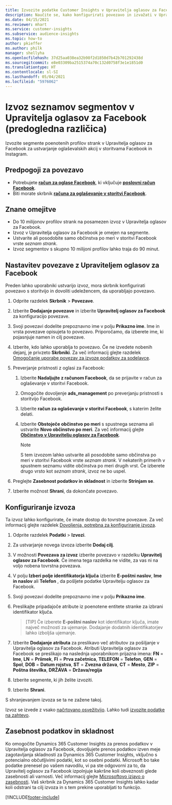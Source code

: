 ```yaml
---
title: Izvozite podatke Customer Insights v Upravitelja oglasov za Facebook
description: Naučite se, kako konfigurirati povezavo in izvažati v Upravitelja oglasov za Facebook.
ms.date: 04/15/2021
ms.reviewer: mhart
ms.service: customer-insights
ms.subservice: audience-insights
ms.topic: how-to
author: pkieffer
ms.author: philk
manager: shellyha
ms.openlocfilehash: 37d25aa038ea32b98f2d1850d7b42b701292438d
ms.sourcegitcommit: e8e03309ba2515374a70c132d0758f3e1e1851d0
ms.translationtype: HT
ms.contentlocale: sl-SI
ms.lasthandoff: 05/04/2021
ms.locfileid: "5976062"
---
```

# <a name="export-segments-list-to-facebook-ads-manager-preview"></a>Izvoz seznamov segmentov v Upravitelja oglasov za Facebook (predogledna različica)

Izvozite segmente poenotenih profilov strank v Upravitelja oglasov za Facebook za ustvarjanje oglaševalskih akcij v storitvama Facebook in Instagram.

## <a name="prerequisites-for-connection"></a>Predpogoji za povezavo

- Potrebujete [**račun za oglase Facebook**](https://www.facebook.com/business/learn/lessons/step-by-step-ads-manager-account), ki vključuje [**poslovni račun Facebook**](https://business.facebook.com/).
- Biti morate skrbnik [**računa za oglaševanje v storitvi Facebook**](https://www.facebook.com/business/learn/lessons/step-by-step-ads-manager-account).

## <a name="known-limitations"></a>Znane omejitve

- Do 10 milijonov profilov strank na posamezen izvoz v Upravitelja oglasov za Facebook.
- Izvoz v Upravitelja oglasov za Facebook je omejen na segmente.
- Ustvarite ali posodobite samo občinstva po meri v storitvi Facebook vrste *seznam strank*.
- Izvoz segmentov s skupno 10 milijoni profilov lahko traja do 90 minut.

## <a name="set-up-connection-to-facebook-ads-manager"></a>Nastavitev povezave z Upraviteljem oglasov za Facebook

Preden lahko uporabniki ustvarijo izvoz, mora skrbnik konfigurirati povezavo s storitvijo in dovoliti udeležencem, da uporabljajo povezavo.

1. Odprite razdelek **Skrbnik** > **Povezave**.

1. Izberite **Dodajanje povezave** in izberite **Upravitelj oglasov za Facebook** za konfiguracijo povezave.

1. Svoji povezavi dodelite prepoznavno ime v polju **Prikazno ime**. Ime in vrsta povezave opisujeta to povezavo. Priporočamo, da izberete ime, ki pojasnjuje namen in cilj povezave.

1. Izberite, kdo lahko uporablja to povezavo. Če ne izvedete nobenih dejanj, je privzeto **Skrbniki**. Za več informacij glejte razdelek [Omogočanje uporabe povezav za izvoze podatkov za sodelavce](connections.md#allow-contributors-to-use-a-connection-for-exports).

1. Preverjanje pristnosti z oglasi za Facebook: 

   1. Izberite **Nadaljujte z računom Facebook**, da se prijavite v račun za oglaševanje v storitvi Facebook.

   1. Omogočite dovoljenje **ads_management** po preverjanju pristnosti s storitvijo Facebook.

   1. Izberite **račun za oglaševanje v storitvi Facebook**, s katerim želite delati.

   1. Izberite **Obstoječe občinstvo po meri** s spustnega seznama ali ustvarite **Novo občinstvo po meri**. Za več informacij glejte [**Občinstvo v Upravitelju oglasov za Facebook**](https://www.facebook.com/business/help/744354708981227?id=2469097953376494).
      > [!NOTE]
      > S tem izvozom lahko ustvarite ali posodobite samo občinstva po meri v storitvi Facebook vrste *seznam strank*. V nekaterih primerih v spustnem seznamu vidite občinstva po meri drugih vrst. Če izberete drugo vrsto kot *seznam strank*, izvoz ne bo uspel. 

1. Preglejte **Zasebnost podatkov in skladnost** in izberite **Strinjam se**.

1. Izberite možnost **Shrani**, da dokončate povezavo.

## <a name="configure-an-export"></a>Konfiguriranje izvoza

Ta izvoz lahko konfigurirate, če imate dostop do tovrstne povezave. Za več informacij glejte razdelek [Dovoljenja, potrebna za konfiguriranje izvoza](export-destinations.md#set-up-a-new-export).

1. Odprite razdelek **Podatki** > **Izvozi**.

1. Za ustvarjanje novega izvoza izberite **Dodaj cilj**. 

1. V možnosti **Povezava za izvoz** izberite povezavo v razdelku **Upravitelj oglasov za Facebook**. Če imena tega razdelka ne vidite, za vas ni na voljo nobena tovrstna povezava.

1. V polju **Izberi polje identifikatorja ključa** izberite **E-poštni naslov**, **Ime in naslov** ali **Telefon** , da pošljete podatke Upravitelju oglasov za Facebook. 

1. Svoji povezavi dodelite prepoznavno ime v polju **Prikazno ime**.

1. Preslikajte pripadajoče atribute iz poenotene entitete stranke za izbrani identifikator ključa.
   > [TIP] Če izberete **E-poštni naslov** kot identifikator ključa, imate največ možnosti za ujemanje. Dodajanje dodatnih identifikatorjev lahko izboljša ujemanje.

1. Izberite **Dodajanje atributa** za preslikavo več atributov za pošiljanje v Upravitelja oglasov za Facebook. Atributi Upravitelja oglasov za Facebook se preslikajo na naslednja uporabnikom prijazna imena: **FN** = **Ime**, **LN** = **Priimek**, **FI** = **Prva začetnica**, **TELEFON** = **Telefon**, **GEN** = **Spol**, **DOB** = **Datum rojstva**, **ST** = **Zvezna država**, **CT** = **Mesto**, **ZIP** = **Poštna številka**, **DRŽAVA** = **Država/regija**

1. Izberite segmente, ki jih želite izvoziti.

1. Izberite **Shrani**.

S shranjevanjem izvoza se ta ne zažene takoj.

Izvoz se izvede z vsako [načrtovano osvežitvijo](system.md#schedule-tab). Lahko tudi [izvozite podatke na zahtevo](export-destinations.md#run-exports-on-demand). 

## <a name="data-privacy-and-compliance"></a>Zasebnost podatkov in skladnost

Ko omogočite Dynamics 365 Customer Insights za prenos podatkov v Upravitelja oglasov za Facebook, dovoljujete prenos podatkov izven meje zagotavljanja skladnosti za Dynamics 365 Customer Insights, vključno s potencialno občutljivimi podatki, kot so osebni podatki. Microsoft bo take podatke prenesel po vašem navodilu, vi pa ste odgovorni za to, da Upravitelj oglasov za Facebook izpolnjuje kakršne koli obveznosti glede zasebnosti ali varnosti. Več informacij glejte [Microsoftovo izjavo o zasebnosti](https://go.microsoft.com/fwlink/?linkid=396732).
Vaš skrbnik za Dynamics 365 Customer Insights lahko kadar koli odstrani ta cilj izvoza in s tem prekine uporabljati to funkcijo.


[!INCLUDE[footer-include](../includes/footer-banner.md)]
